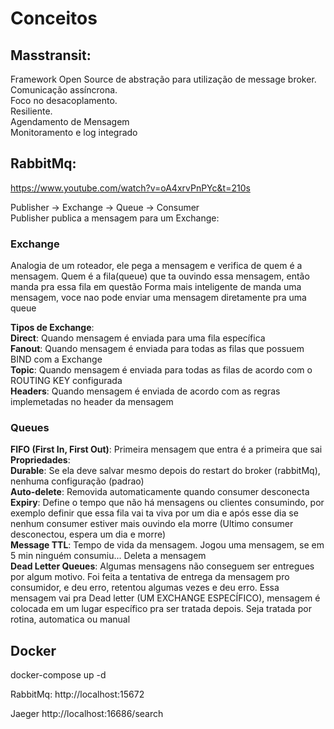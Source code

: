 # Conceitos


## Masstransit:

Framework Open Source de abstração para utilização de message broker. 
<br>Comunicação assíncrona.
<br>Foco no desacoplamento.
<br>Resiliente.
<br>Agendamento de Mensagem
<br>Monitoramento e log integrado


## RabbitMq:

https://www.youtube.com/watch?v=oA4xrvPnPYc&t=210s

Publisher -> Exchange -> Queue -> Consumer
<br> Publisher publica a mensagem para um Exchange:<br>


### Exchange
Analogia de um roteador, ele pega a mensagem e verifica de quem é a mensagem. Quem é a fila(queue) que ta ouvindo essa mensagem, então manda pra essa fila em questão
Forma mais inteligente de manda uma mensagem, voce nao pode enviar uma mensagem diretamente pra uma queue

**Tipos de Exchange**:
<br>**Direct**: Quando mensagem é enviada para uma fila específica
<br>**Fanout**: Quando mensagem é enviada para todas as filas que possuem BIND com a Exchange
<br>**Topic**: Quando mensagem é enviada para todas as filas de acordo com o ROUTING KEY configurada
<br>**Headers**: Quando mensagem é enviada de acordo com as regras implemetadas no header da mensagem

### Queues
**FIFO (First In, First Out)**: Primeira mensagem que entra é a primeira que sai
<br>**Propriedades**: 
<br>**Durable**: Se ela deve salvar mesmo depois do restart do broker (rabbitMq), nenhuma configuração (padrao)
<br>**Auto-delete**: Removida automaticamente quando consumer desconecta
<br>**Expiry**: Define o tempo que não há mensagens ou clientes consumindo, por exemplo definir que essa fila vai ta viva por um dia e após esse dia se nenhum consumer estiver mais ouvindo ela morre (Ultimo consumer desconectou, espera um dia e morre)
<br>**Message TTL**: Tempo de vida da mensagem. Jogou uma mensagem, se em 5 min ninguém consumiu... Deleta a mensagem
<br>**Dead Letter Queues**: Algumas mensagens não conseguem ser entregues por algum motivo. Foi feita a tentativa de entrega da mensagem pro consumidor, e deu erro, retentou algumas vezes e deu erro.
Essa mensagem vai pra Dead letter (UM EXCHANGE ESPECÍFICO), mensagem é colocada em um lugar específico pra ser tratada depois. Seja tratada por rotina, automatica ou manual



## Docker

docker-compose up -d

RabbitMq: http://localhost:15672

Jaeger http://localhost:16686/search